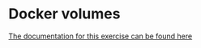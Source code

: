 # Docker volumes

[The documentation for this exercise can be found here ](https://btholt.github.io/complete-intro-to-containers/volumes)
